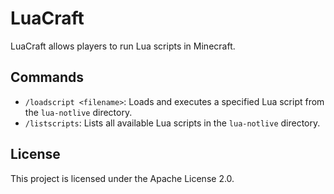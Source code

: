# LuaCraft

LuaCraft allows players to run Lua scripts in Minecraft.

## Commands

- `/loadscript <filename>`: Loads and executes a specified Lua script from the `lua-notlive` directory.
- `/listscripts`: Lists all available Lua scripts in the `lua-notlive` directory.

## License

This project is licensed under the Apache License 2.0.